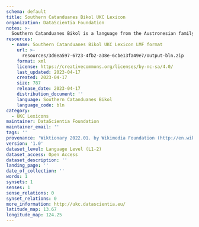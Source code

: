```yaml
---
schema: default
title: Southern Catanduanes Bikol UKC Lexicon
organization: DataScientia Foundation
notes: >-
  Southern Catanduanes Bikol is a language from the Austronesian family, spoken in Oceania. The UKC Lexicon of Southern Catanduanes Bikol is represented as a lexico-semantic network. It consists of words, word senses, synsets, as well as sense-level and synset-level relationships.
resources:
  - name: Southern Catanduanes Bikol UKC Lexicon LMF format
    url: >-
      resources/3d6ea597-6723-4fb2-a38e-6cbe13fa49e7/output-bln.zip
    format: xml
    license: https://creativecommons.org/licenses/by-nc-sa/4.0/
    last_updated: 2023-04-17
    created: 2023-04-17
    size: 787
    release_date: 2023-04-17
    distribution_document: ''
    language: Southern Catanduanes Bikol
    language_code: bln
category:
  - UKC Lexicons
maintainer: DataScientia Foundation
maintainer_email: ''
tags: ''
provenance: 'Wiktionary 2022.01. by Wikimedia Foundation (http://en.wiktionary.org); Princeton WordNet 2.1 by Princeton University (https://wordnet.princeton.edu)'
version: '1.0'
dataset_level: Language Level (L1-2)
dataset_access: Open Access
dataset_description: ''
landing_page: ''
date_of_collection: ''
words: 1
synsets: 1
senses: 1
sense_relations: 0
synset_relations: 0
more_information: http://ukc.datascientia.eu/
latitude_map: 13.67
longitude_map: 124.25
---
```

